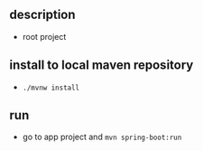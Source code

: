 ## description
* root project

## install to local maven repository
* `./mvnw install`

## run
 * go to app project and `mvn spring-boot:run `
